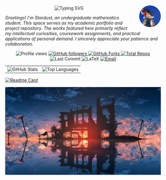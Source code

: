 <p align="center">
  <img
    src="https://readme-typing-svg.herokuapp.com?font=STXingkai&size=35&pause=1000&color=00D9F5&center=true&vCenter=true&width=800&height=70&lines=当你为错过太阳而哭泣的时候%2C你也要再错过群星了。"
    alt="Typing SVG"
  />
  <img src="images/avatar.jpg" width="70" height="70" align="right" style="margin-left: 20px;"/>
</p>

*<i>Greetings! I'm Stardust, an undergraduate mathematics student. This space serves as my academic portfolio and project repository. The works featured here primarily reflect my intellectual curiosities, coursework assignments, and practical applications of personal demand. I sincerely appreciate your patience and collaboration.</i>*

<p align="center">
  <!-- Profile Views -->
  <img src="https://komarev.com/ghpvc/?username=Stardust-math&label=Profile+Views&color=0e75b6&style=flat" alt="Profile views"/>

  <!-- Followers -->
  <a href="https://github.com/Stardust-math?tab=followers">
    <img src="https://img.shields.io/github/followers/Stardust-math?label=Followers&style=social" alt="GitHub followers"/>
  </a>

  <!-- Forks -->
  <a href="https://github.com/Stardust-math/repo/network/members">
  <img src="https://img.shields.io/github/forks/Stardust-math/Stardust-math.github.io?color=brightgreen&style=flat-square&logo=github" alt="GitHub Forks"/>
  </a>

  <!-- Repos -->
  <a href="https://github.com/Stardust-math?tab=repositories">
    <img src="https://img.shields.io/badge/dynamic/json?label=Repos&query=%24.public_repos&url=https://api.github.com/users/Stardust-math&style=flat&color=green" alt="Total Repos"/>
  </a>

  <!-- Last Commit -->
  <img src="https://img.shields.io/github/last-commit/Stardust-math/Stardust-math?style=flat-square&color=blueviolet" alt="Last Commit"/>

  <!-- LaTeX Badge -->
  <img src="https://img.shields.io/badge/LaTeX-008080?style=flat&logo=latex&logoColor=white" alt="LaTeX"/>
  
  <!-- Email -->
  <a href="mailto:stardust.math26@gmail.com">
    <img src="https://img.shields.io/badge/Email-Contact%20Me-D14836?style=flat&logo=gmail&logoColor=white" alt="Email"/>
  </a>
</p>

<table>
  <tr>
    <td>
      <img src="https://github-readme-stats.vercel.app/api?username=Stardust-math&show_icons=true&theme=transparent" alt="GitHub Stats" />
    </td>
    <td>
      <img src="https://github-readme-stats.vercel.app/api/top-langs/?username=Stardust-math&layout=donut&include_all_commits=true" alt="Top Languages" />
    </td>
  </tr>
</table>

[![Readme Card](https://github-readme-stats.vercel.app/api/pin/?username=Stardust-math&repo=Stardust-math.github.io)](https://github.com/Stardust-math/Stardust-math.github.io)

![cover](images/cover.jpg)
